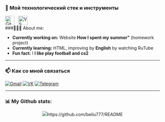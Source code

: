 ### 🧰 Мой технологический стек и инструменты






<img align="left" alt="GitHub" width="30px" style="padding-right:10px;" src="https://cdn.jsdelivr.net/gh/devicons/devicon/icons/github/github-original.svg" />
<img align="left" alt="VS Code" width="30px" style="padding-right:10px;" src="https://cdn.jsdelivr.net/gh/devicons/devicon/icons/vscode/vscode-original.svg" />
<br />

###👩🏻‍🏫 About me:
-  **Currently working on:** Website **How I spent my summer"** (homework project) 
-  **Currently learning:** HTML, improving by **English** by watching RuTube
-  **Fun fact:** I **I like play football and cs2**
  
---

### 📫 Как со мной связаться

[![Gmail](https://img.shields.io/badge/Gmail-D14836?style=for-the-badge&logo=gmail&logoColor=white)](mailto:ibragimtchopanov@yandex.ru)
[![VK](https://img.shields.io/badge/ВКонтакте-0077FF?style=for-the-badge&logo=vk&logoColor=white)](https://vk.com/chopanov16)
[![Telegram](https://img.shields.io/badge/Telegram-2CA5E0?style=for-the-badge&logo=telegram&logoColor=white)](https://t.me/chopanov17)

---

### 📊 My Github stats:
<p align="center">
 <img src="https://github.com/beliu777/README">https://github.com/beliu777/README
